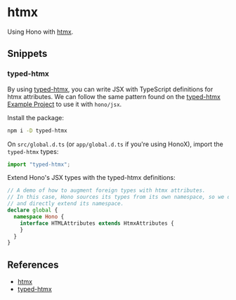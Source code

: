 # htmx

Using Hono with [htmx](https://htmx.org/).

## Snippets

### typed-htmx

By using [typed-htmx](https://github.com/Desdaemon/typed-htmx), you can write JSX with TypeScript definitions for htmx attributes.
We can follow the same pattern found on the [typed-htmx Example Project](https://github.com/Desdaemon/typed-htmx/blob/main/example/src/types.d.ts) to use it with `hono/jsx`.

Install the package:

```sh
npm i -D typed-htmx
```

On `src/global.d.ts` (or `app/global.d.ts` if you're using HonoX), import the `typed-htmx` types:

```ts
import "typed-htmx";
```

Extend Hono's JSX types with the typed-htmx definitions:

```ts
// A demo of how to augment foreign types with htmx attributes.
// In this case, Hono sources its types from its own namespace, so we do the same
// and directly extend its namespace.
declare global {
  namespace Hono {
    interface HTMLAttributes extends HtmxAttributes {
    }
  }
}
```

## References

- [htmx](https://htmx.org/)
- [typed-htmx](https://github.com/Desdaemon/typed-htmx)
